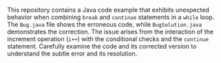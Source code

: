 This repository contains a Java code example that exhibits unexpected behavior when combining `break` and `continue` statements in a `while` loop. The `Bug.java` file shows the erroneous code, while `BugSolution.java` demonstrates the correction.  The issue arises from the interaction of the increment operation (`i++`) with the conditional checks and the `continue` statement. Carefully examine the code and its corrected version to understand the subtle error and its resolution.